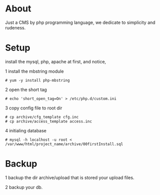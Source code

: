 About
============

Just a CMS by php programming language, we dedicate to simplicity and rudeness.



Setup
============

install the mysql, php, apache at first, and notice, 

1 install the mbstring module

	# yum -y install php-mbstring

2 open the short tag

	# echo 'short_open_tag=On' > /etc/php.d/custom.ini

3 copy config file to root dir

	# cp archive/cfg_template cfg.inc
	# cp archive/access_template access.inc

4 initialing database

	# mysql -h localhost -u root < /var/www/html/project_name/archive/00firstInstall.sql



Backup
============

1 backup the dir archive/upload that is stored your upload files.

2 backup your db.


